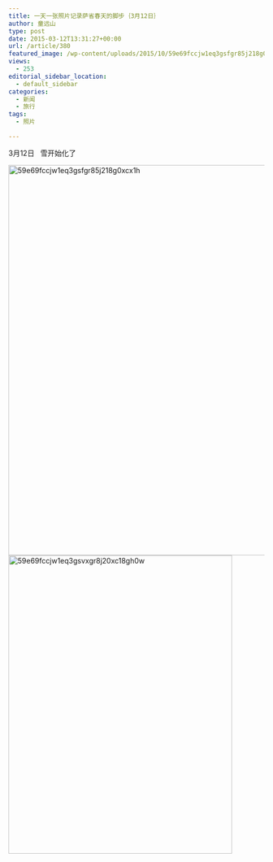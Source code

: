 ```yaml
---
title: 一天一张照片记录萨省春天的脚步｛3月12日｝
author: 童远山
type: post
date: 2015-03-12T13:31:27+00:00
url: /article/380
featured_image: /wp-content/uploads/2015/10/59e69fccjw1eq3gsfgr85j218g0xcx1h.jpg
views:
  - 253
editorial_sidebar_location:
  - default_sidebar
categories:
  - 新闻
  - 旅行
tags:
  - 照片

---
```

3月12日   雪开始化了

[<img decoding="async" loading="lazy" class="alignnone size-full wp-image-381" src="http://52sask.com/wp-content/uploads/2015/10/59e69fccjw1eq3gsfgr85j218g0xcx1h.jpg" alt="59e69fccjw1eq3gsfgr85j218g0xcx1h" width="1024" height="768" />][1] [<img decoding="async" loading="lazy" class="alignnone wp-image-382 size-full" src="http://52sask.com/wp-content/uploads/2015/10/59e69fccjw1eq3gsvxgr8j20xc18gh0w.jpg" alt="59e69fccjw1eq3gsvxgr8j20xc18gh0w" width="440" height="587" />][2]

 [1]: http://52sask.com/wp-content/uploads/2015/10/59e69fccjw1eq3gsfgr85j218g0xcx1h.jpg
 [2]: http://52sask.com/wp-content/uploads/2015/10/59e69fccjw1eq3gsvxgr8j20xc18gh0w.jpg